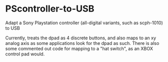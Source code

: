 # PScontroller-to-USB
Adapt a Sony Playstation controller (all-digital variants, such as scph-1010) to USB

Currently, treats the dpad as 4 discrete buttons, and also maps to an xy analog axis as some applications look for the dpad as such. 
There is also some commented out code for mapping to a "hat switch", as an XBOX control pad would. 

